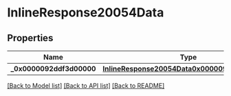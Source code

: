 # InlineResponse20054Data

## Properties
Name | Type | Description | Notes
------------ | ------------- | ------------- | -------------
**_0x0000092ddf3d00000** | [**InlineResponse20054Data0x0000092ddf3d00000**](InlineResponse20054Data0x0000092ddf3d00000.md) |  | [optional] 

[[Back to Model list]](../README.md#documentation-for-models) [[Back to API list]](../README.md#documentation-for-api-endpoints) [[Back to README]](../README.md)

